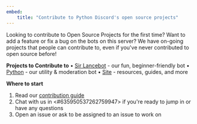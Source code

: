 ```yaml
---
embed:
    title: "Contribute to Python Discord's open source projects"
---
```

Looking to contribute to Open Source Projects for the first time? Want to add a feature or fix a bug on the bots on this server? We have on-going projects that people can contribute to, even if you've never contributed to open source before!

**Projects to Contribute to**
• [Sir Lancebot](https://github.com/python-discord/sir-lancebot) - our fun, beginner-friendly bot
• [Python](https://github.com/python-discord/bot) - our utility & moderation bot
• [Site](https://github.com/python-discord/site) - resources, guides, and more

**Where to start**
1. Read our [contribution guide](https://pythondiscord.com/pages/guides/pydis-guides/contributing/)
2. Chat with us in <#635950537262759947> if you're ready to jump in or have any questions
3. Open an issue or ask to be assigned to an issue to work on
